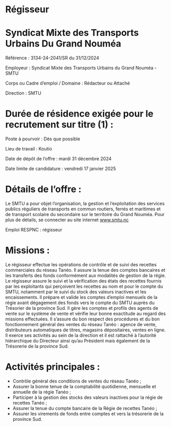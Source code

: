 # Régisseur

# Syndicat Mixte des Transports Urbains Du Grand Nouméa

Référence : 3134-24-2041/SR du 31/12/2024

Employeur : Syndicat Mixte des Transports Urbains du Grand Nouméa - SMTU

Corps ou Cadre d’emploi / Domaine : Rédacteur ou Attaché

Direction : SMTU

# Durée de résidence exigée pour le recrutement sur titre (1) :

Poste à pourvoir : Dès que possible

Lieu de travail : Koutio

Date de dépôt de l’offre : mardi 31 décembre 2024

Date limite de candidature : vendredi 17 janvier 2025

# Détails de l’offre :

Le SMTU a pour objet l’organisation, la gestion et l’exploitation des services publics réguliers de transports en commun routiers, ferrés et maritimes et de transport scolaire du secondaire sur le territoire du Grand Nouméa. Pour plus de détails, se connecter au site internet www.smtu.nc

Emploi RESPNC : régisseur

# Missions :

Le régisseur effectue les opérations de contrôle et de suivi des recettes commerciales du réseau Tanéo. Il assure la tenue des comptes bancaires et les transferts des fonds conformément aux modalités de gestion de la régie. Le régisseur assure le suivi et la vérification des états des recettes fournis par les exploitants qui perçoivent les recettes au nom et pour le compte du SMTU, notamment par le suivi du stock des valeurs inactives et les encaissements. Il prépare et valide les comptes d’emploi mensuels de la régie avant dégagement des fonds vers le compte du SMTU auprès du Trésorier de la province Sud. Il gère les comptes et profils des agents de vente sur le système de vente et vérifie leur bonne exactitude au regard des missions effectuées. Il s’assure du bon respect des procédures et du bon fonctionnement général des ventes du réseau Tanéo : agence de vente, distributeurs automatiques de titres, magasins dépositaires, ventes en ligne. Il exerce ses activités au sein de la direction et il est rattaché à l’autorité hiérarchique du Directeur ainsi qu’au Président mais également de la Trésorerie de la province Sud.

# Activités principales :

- Contrôle général des conditions de ventes du réseau Tanéo ;
- Assurer la bonne tenue de la comptabilité quotidienne, mensuelle et annuelle de la régie Tanéo ;
- Participer à la gestion des stocks des valeurs inactives pour la régie de recettes Tanéo ;
- Assurer la tenue du compte bancaire de la Régie de recettes Tanéo ;
- Assurer les virements de fonds entre comptes et vers la trésorerie de la province Sud.